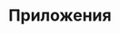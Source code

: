 ---
layout: apps
title: Приложения
permalink: apps/
lang: ru
page_id: apps
breadcrumbs-title: Apps
description: IXOlist — платформа, построенная на пяти сервисных приложениях.

# services buttons
offering: Размещение
community: Сообщество
mint: Монетный двор
bank: Банк
enterprise: Предприятие

to-use-ixolist: Для использования <a class="apps-description__link" href="/apps">сервисных приложений</a> IXOlist необходима учетная запись <a class="apps-description__link" href="/blockchain">блокчейна</a> и <a class="apps-description__link" href="/web3-authentication-tools">инструмент авторизации Web3</a>, также известный как кошелек.
---